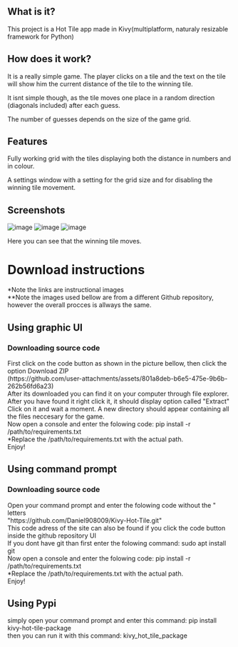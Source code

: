 ## What is it?
<p>This project is a Hot Tile app made in Kivy(multiplatform, naturaly resizable framework for Python)</p>

## How does it work?
<p>It is a really simple game. The player clicks on a tile and the text on the tile will show him the current distance of the tile to the winning tile.</p>
<p>It isnt simple though, as the tile moves one place in a random direction (diagonals included) after each guess.</p>
<p>The number of guesses depends on the size of the game grid.</p>

## Features
<p>Fully working grid with the tiles displaying both the distance in numbers and in colour.</p>
<p>A settings window with a setting for the grid size and for disabling the winning tile movement.</p>

## Screenshots
![image](https://github.com/user-attachments/assets/f7cef19a-fb85-4c3a-b85d-ebeac4eb5abd)
![image](https://github.com/user-attachments/assets/7b0200e6-1618-4a04-81f7-bb9433366192)
![image](https://github.com/user-attachments/assets/4aa390ee-9773-40ea-8480-e8b9b3487ed3)

<p>Here you can see that the winning tile moves.</p>

<h1>Download instructions</h1>
*Note the links are instructional images <br>
**Note the images used bellow are from a different Github repository, however the overall procces is allways the same. <br>
<h2>Using graphic UI</h2>
<h3>Downloading source code </h3>
First click on the code button as shown in the picture bellow, then click the option Download ZIP <br>
(https://github.com/user-attachments/assets/801a8deb-b6e5-475e-9b6b-262b56fd6a23) <br>
After its downloaded you can find it on your computer through file explorer. After you have found it right click it, it should display option called "Extract" <br>
Click on it and wait a moment. A new directory should appear containing all the files neccesary for the game.<br>
Now open a console and enter the folowing code: pip install -r /path/to/requirements.txt <br>
*Replace the /path/to/requirements.txt with the actual path. <br>
Enjoy! <br>
<h2>Using command prompt</h2>
<h3>Downloading source code </h3>
Open your command prompt and enter the folowing code without the " letters <br>
"https://github.com/Daniel908009/Kivy-Hot-Tile.git" <br>
This code adress of the site can also be found if you click the code button inside the github repository UI <br>
If you dont have git than first enter the folowing command: sudo apt install git <br>
Now open a console and enter the folowing code: pip install -r /path/to/requirements.txt <br>
*Replace the /path/to/requirements.txt with the actual path. <br>
Enjoy! <br>
<h2>Using Pypi</h2>
simply open your command prompt and enter this command: pip install kivy-hot-tile-package <br>
then you can run it with this command: kivy_hot_tile_package

